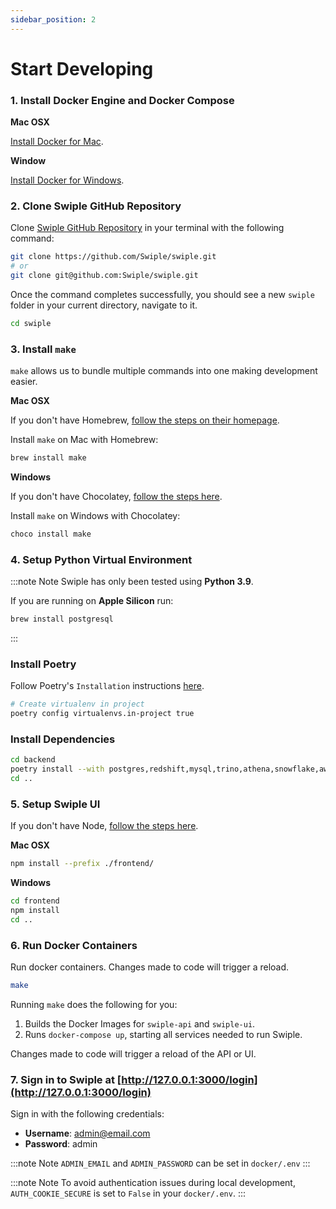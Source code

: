 ```yaml
---
sidebar_position: 2
---
```


# Start Developing


### 1. Install Docker Engine and Docker Compose
**Mac OSX**

[Install Docker for Mac](https://docs.docker.com/desktop/mac/install/).


**Window**

[Install Docker for Windows](https://docs.docker.com/desktop/windows/install/).

### 2. Clone Swiple GitHub Repository 
Clone [Swiple GitHub Repository](https://github.com/Swiple/swiple.git) in your terminal with the following command:

```bash
git clone https://github.com/Swiple/swiple.git
# or
git clone git@github.com:Swiple/swiple.git
```
Once the command completes successfully, you should see a new `swiple` folder in your current directory, navigate to it.

```bash
cd swiple
```

### 3. Install `make`

`make` allows us to bundle multiple commands into one making development easier.

**Mac OSX**

If you don't have Homebrew, [follow the steps on their homepage](https://brew.sh/).

Install `make` on Mac with Homebrew:
```bash
brew install make
```


**Windows**

If you don't have Chocolatey, [follow the steps here](https://chocolatey.org/install#individual).

Install `make` on Windows with Chocolatey:
```bash
choco install make
```


### 4. Setup Python Virtual Environment

:::note Note
Swiple has only been tested using **Python 3.9**.

If you are running on **Apple Silicon** run:
```bash
brew install postgresql
```
:::
### Install Poetry

Follow Poetry's `Installation` instructions [here](https://python-poetry.org/docs/#installation).

```bash
# Create virtualenv in project
poetry config virtualenvs.in-project true
```

### Install Dependencies
```bash
cd backend
poetry install --with postgres,redshift,mysql,trino,athena,snowflake,aws-secrets,gcp,azure-secrets
cd ..
```

### 5. Setup Swiple UI

If you don't have Node, [follow the steps here](https://nodejs.org/en/download/).

**Mac OSX**
```bash
npm install --prefix ./frontend/
```

**Windows**
```bash
cd frontend
npm install
cd ..
```


### 6. Run Docker Containers

Run docker containers. Changes made to code will trigger a reload.

```bash
make
```

Running `make` does the following for you:
1. Builds the Docker Images for `swiple-api` and `swiple-ui`.
2. Runs `docker-compose up`, starting all services needed to run Swiple.

Changes made to code will trigger a reload of the API or UI.


### 7. Sign in to Swiple at [http://127.0.0.1:3000/login](http://127.0.0.1:3000/login)
Sign in with the following credentials:
- **Username**: admin@email.com
- **Password**: admin

:::note Note
`ADMIN_EMAIL` and `ADMIN_PASSWORD` can be set in `docker/.env` 
:::

:::note Note
To avoid authentication issues during local development, `AUTH_COOKIE_SECURE` is set to `False` in your `docker/.env`.
:::

